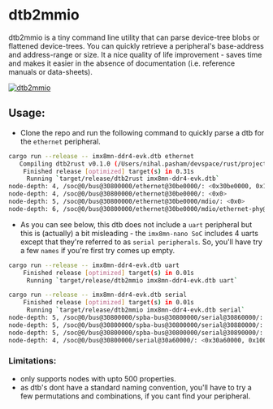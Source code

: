 # dtb2mmio 
dtb2mmio is a tiny command line utility that can parse device-tree blobs or flattened device-trees. You can quickly retrieve a peripheral's base-address and address-range or size. It a nice quality of life improvement - saves time and makes it easier in the absence of documentation (i.e. reference manuals or data-sheets). 

[![dtb2mmio](https://user-images.githubusercontent.com/20253082/215260982-d1f65920-f371-466e-964b-dea627f24ac3.png)](https://www.youtube.com/live/xJ99jrxwbTk?feature=share)

## Usage:

- Clone the repo and run the following command to quickly parse a dtb for the `ethernet` peripheral. 

```sh
cargo run --release -- imx8mn-ddr4-evk.dtb ethernet
   Compiling dtb2rust v0.1.0 (/Users/nihal.pasham/devspace/rust/projects/exp/dtb2rust)
    Finished release [optimized] target(s) in 0.31s
     Running `target/release/dtb2rust imx8mn-ddr4-evk.dtb`
node-depth: 4, /soc@0/bus@30800000/ethernet@30be0000/: <0x30be0000, 0x10000>
node-depth: 4, /soc@0/bus@30800000/ethernet@30be0000/: <0x0>
node-depth: 5, /soc@0/bus@30800000/ethernet@30be0000/mdio/: <0x0>
node-depth: 6, /soc@0/bus@30800000/ethernet@30be0000/mdio/ethernet-phy@0/: <0x0>
```
- As you can see below, this dtb does not include a `uart` peripheral but this is (actually) a bit misleading - the `imx8mn-nano SoC` includes 4 uarts except that they're referred to as `serial peripherals`. So, you'll have try a few `names` if you're first try comes up empty.

```sh
cargo run --release -- imx8mn-ddr4-evk.dtb uart
    Finished release [optimized] target(s) in 0.01s
     Running `target/release/dtb2mmio imx8mn-ddr4-evk.dtb uart`

cargo run --release -- imx8mn-ddr4-evk.dtb serial
    Finished release [optimized] target(s) in 0.01s
     Running `target/release/dtb2mmio imx8mn-ddr4-evk.dtb serial`
node-depth: 5, /soc@0/bus@30800000/spba-bus@30800000/serial@30860000/: <0x30860000, 0x10000>
node-depth: 5, /soc@0/bus@30800000/spba-bus@30800000/serial@30880000/: <0x30880000, 0x10000>
node-depth: 5, /soc@0/bus@30800000/spba-bus@30800000/serial@30890000/: <0x30890000, 0x10000>
node-depth: 4, /soc@0/bus@30800000/serial@30a60000/: <0x30a60000, 0x10000>
```

### Limitations:

- only supports nodes with upto 500 properties.
- as dtb's dont have a standard naming convention, you'll have to try a few permutations and combinations, if you cant find your peripheral. 